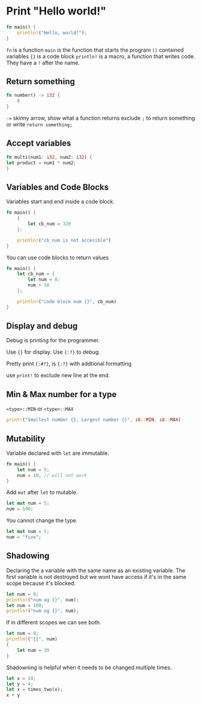 # Print "Hello world!"

```rust
fn main() {
    println!("Hello, world!");
}
```

`fn` is a function
`main` is the function that starts the program
`()` contained variables
`{}` is a code block
`println!` is a macro, a function that writes code. They have a `!` after the name.

## Return something

```rust
fn number() -> i32 {
	8
}
```

`->` skinny arrow, show what a function returns
exclude `;` to return something
or write `return something;`

## Accept variables

```rust
fn multi(num1: i32, num2: i32) {
let product = num1 * num2;
}
```


## Variables and Code Blocks

Variables start and end inside a code block.

```rust
fn main() {
	{
		let cb_num = 320
	}:

	println!("cb_num is not accesible")
}
```

You can use code blocks to return values

```rust
fn main() {
	let cb_num = {
		let num = 8;
		num + 30
	};

	println!("code block num {}", cb_num)
}
```

## Display and debug

Debug is printing for the programmer. 

Use `{}` for display. Use `{:?}` to debug. 

Pretty print `{:#?}`, is `{:?}` with addtional formatting 

use `print!` to exclude new line at the end.

## Min & Max number for a type

`<type>::MIN` or `<type>::MAX`

```rust
print!("Smallest number {}, Largest number {}", i8::MIN, i8::MAX)
```

## Mutability

Variable declared with `let` are immutable.

```rust
fn main() {
	let num = 5;
	num = 10; // will not work
} 
```

Add `mut` after `let` to mutable. 

```rust
let mut num = 5;
num = 100;
```

You cannot change the type.

```rust
let mut num = 5;
num = "five";
```

## Shadowing

Declaring the a variable with the same name as an existing variable. The first variable is not destroyed but we wont have access if it's in the same scope because it's blocked.

```rust
let num = 8;
println!("num og {}", num);
let num = 100;
println!("num og {}", num);
```

If in different scopes we can see both.

```rust
let num = 8;
println!("{}", num)
{
	let num = 39
}
```

Shadowning is helpful when it needs to be changed multiple times.

```rust
let x = 10;
let y = 4;
let x = times_two(x);
x + y
```


